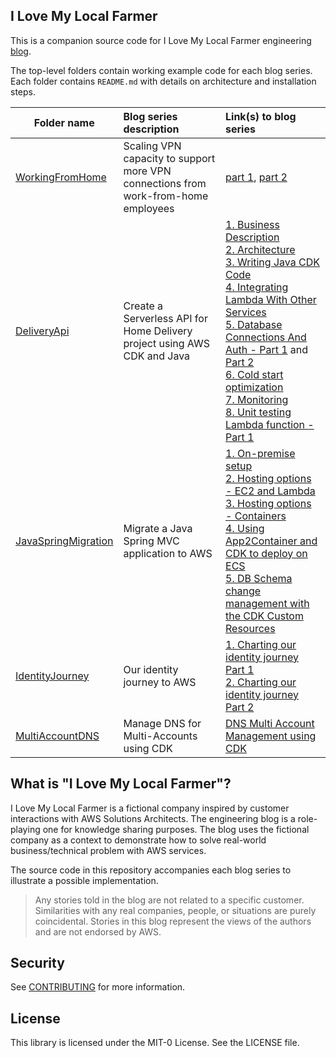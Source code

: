 ## I Love My Local Farmer

This is a companion source code for I Love My Local Farmer engineering [blog](https://medium.com/i-love-my-local-farmer-engineering-blog).

The top-level folders contain working example code for each blog series. Each folder contains `README.md` with details on architecture and installation steps.  

| Folder name   | Blog series description|  Link(s) to blog series |
|----------|:-------------|:------|
| [WorkingFromHome](WorkingFromHome) |  Scaling VPN capacity to support more VPN connections from work-from-home employees  | [part 1](https://medium.com/i-love-my-local-farmer-engineering-blog/working-from-home-1-2-748d9acc3fb8), [part 2](https://medium.com/i-love-my-local-farmer-engineering-blog/working-from-home-2-2-53142394620b) |
| [DeliveryApi](DeliveryApi) |  Create a Serverless API for Home Delivery project using AWS CDK and Java  | [1. Business Description](https://medium.com/i-love-my-local-farmer-engineering-blog/the-strawberrys-journey-from-your-local-farm-to-your-table-70e80b5a4f51) <br/>[2. Architecture](https://medium.com/i-love-my-local-farmer-engineering-blog/a-serverless-java-solution-for-deliveries-2a29497ca272) <br/>[3. Writing Java CDK Code](https://medium.com/i-love-my-local-farmer-engineering-blog/writing-your-cdk-in-java-685a380d8e4e) <br/>[4. Integrating Lambda With Other Services](https://medium.com/i-love-my-local-farmer-engineering-blog/java-aws-lambdas-how-to-play-nice-with-the-other-cloud-kids-3ca94a5bf2f) <br/>[5. Database Connections And Auth - Part 1](https://medium.com/i-love-my-local-farmer-engineering-blog/how-to-use-java-in-your-db-connected-aws-lambdas-211c1f9c53aa) and [Part 2](https://medium.com/i-love-my-local-farmer-engineering-blog/connecting-your-java-aws-lambda-to-an-rds-database-and-rds-proxy-4512a3ba1c3d) <br/>[6. Cold start optimization](https://medium.com/i-love-my-local-farmer-engineering-blog/optimizing-your-java-lambda-cold-starts-and-initializations-5ca24de2c078) <br/>[7. Monitoring](https://medium.com/i-love-my-local-farmer-engineering-blog/monitoring-serverless-java-applications-b0f15c487364) <br/>[8. Unit testing Lambda function - Part 1](https://medium.com/i-love-my-local-farmer-engineering-blog/testing-serverless-applications-1-unit-testing-aws-lambda-functions-in-java-80b7731ef706) |
| [JavaSpringMigration](JavaSpringMigration) |  Migrate a Java Spring MVC application to AWS  | [1. On-premise setup](https://medium.com/i-love-my-local-farmer-engineering-blog/how-to-migrate-a-spring-app-to-the-cloud-d04f5155797c) <br/>[2. Hosting options - EC2 and Lambda](https://medium.com/i-love-my-local-farmer-engineering-blog/how-to-migrate-a-spring-app-part-ii-1f755761626e) <br/>[3. Hosting options - Containers](https://medium.com/i-love-my-local-farmer-engineering-blog/how-to-migrate-a-spring-app-to-the-cloud-part-ii-cf643f3068dd) <br/>[4. Using App2Container and CDK to deploy on ECS](https://medium.com/i-love-my-local-farmer-engineering-blog/migrating-java-applications-part-3-app2container-and-the-cdk-3bdf4c3e6328) <br/>[5. DB Schema change management with the CDK Custom Resources](https://medium.com/i-love-my-local-farmer-engineering-blog/db-schema-change-management-with-the-cdk-custom-resources-f107625de0ab)|
| [IdentityJourney](IdentityJourney) |  Our identity journey to AWS  | [1. Charting our identity journey Part 1](https://medium.com/i-love-my-local-farmer-engineering-blog/charting-our-identity-journey-in-aws-part-1-4353a3eb3c27) <br/>[2. Charting our identity journey Part 2](https://medium.com/i-love-my-local-farmer-engineering-blog/charting-our-identity-journey-in-aws-part-2-e4a99e6b1de3)|
| [MultiAccountDNS](MultiAccountDNS) |  Manage DNS for Multi-Accounts using CDK  | [DNS Multi Account Management using CDK](https://medium.com/i-love-my-local-farmer-engineering-blog/dns-multi-account-management-using-cdk-6394ef295eee) |

## What is "I Love My Local Farmer"?

I Love My Local Farmer is a fictional company inspired by customer interactions with AWS Solutions Architects. The engineering blog is a role-playing one for knowledge sharing purposes. The blog uses the fictional company as a context to demonstrate how to solve real-world business/technical problem with AWS services.

The source code in this repository accompanies each blog series to illustrate a possible implementation.  

> Any stories told in the blog are not related to a specific customer. Similarities with any real companies, people, or situations are purely coincidental. Stories in this blog represent the views of the authors and are not endorsed by AWS.

## Security

See [CONTRIBUTING](CONTRIBUTING.md#security-issue-notifications) for more information.

## License

This library is licensed under the MIT-0 License. See the LICENSE file.

